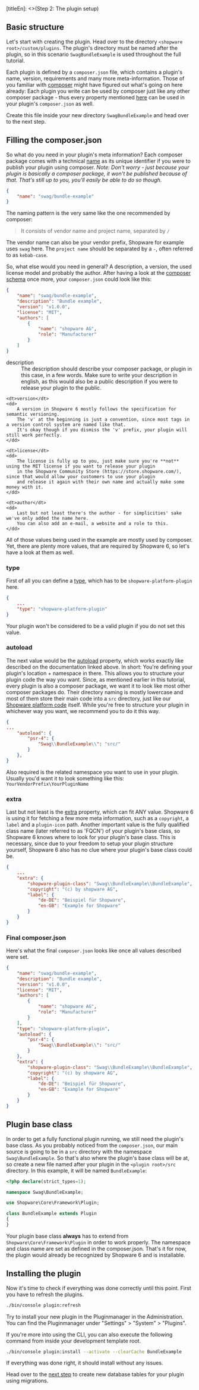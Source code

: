 [titleEn]: <>(Step 2: The plugin setup)

## Basic structure

Let's start with creating the plugin.
Head over to the directory `<shopware root>/custom/plugins`.
The plugin's directory must be named after the plugin, so in this scenario `SwagBundleExample` is used throughout the full tutorial.

Each plugin is defined by a `composer.json` file, which contains a plugin's name, version, requirements and many more meta-information.
Those of you familiar with [composer](https://getcomposer.org/) might have figured out what's going on here already:
Each plugin you write can be used by composer just like any other composer package - thus every property mentioned [here](https://getcomposer.org/doc/04-schema.md) can be used
in your plugin's `composer.json` as well.

Create this file inside your new directory `SwagBundleExample` and head over to the next step.

## Filling the composer.json

So what do you need in your plugin's meta information?
Each composer package comes with a technical [name](https://getcomposer.org/doc/04-schema.md#name) as its unique identifier if you were to publish your plugin using composer.
*Note: Don't worry - just because your plugin is basically a composer package, it won't be published because of that. That's still up to you,
you'll easily be able to do so though.*

```json
{
    "name": "swag/bundle-example"
}
```

The naming pattern is the very same like the one recommended by composer:
> It consists of vendor name and project name, separated by `/`

The vendor name can also be your vendor prefix, Shopware for example uses `swag` here.
The `project name` should be separated by a `-`, often referred to as `kebab-case`.

So, what else would you need in general?
A description, a version, the used license model and probably the author.
After having a look at the [composer schema](https://getcomposer.org/doc/04-schema.md) once more, your `composer.json` could look like this:

```json
{
    "name": "swag/bundle-example",
    "description": "Bundle example",
    "version": "v1.0.0",
    "license": "MIT",
    "authors": [
        {
            "name": "shopware AG",
            "role": "Manufacturer"
        }
    ]
}
```

<dl>
    <dt>description</dt>
    <dd>
        The description should describe your composer package, or plugin in this case, in a few words.
        Make sure to write your description in english, as this would also be a public description if you were to release
        your plugin to the public.
    </dd>
    
    <dt>version</dt>
    <dd>
        A version in Shopware 6 mostly follows the specification for semantic versioning.
        The 'v' at the beginning is just a convention, since most tags in a version control system are named like that.
        It's okay though if you dismiss the 'v' prefix, your plugin will still work perfectly.
    </dd>
    
    <dt>license</dt>
    <dd>
        The license is fully up to you, just make sure you're **not** using the MIT license if you want to release your plugin
        in the Shopware Community Store (https://store.shopware.com/), since that would allow your customers to use your plugin
        and release it again with their own name and actually make some money with it.
    </dd>
    
    <dt>author</dt>
    <dd>
        Last but not least there's the author - for simplicities' sake we've only added the name here.
        You can also add an e-mail, a website and a role to this.    
    </dd>
</dl>

All of those values being used in the example are mostly used by composer.
Yet, there are plenty more values, that are required by Shopware 6, so let's have a look at them as well.

### type

First of all you can define a [type](https://getcomposer.org/doc/04-schema.md#type), which has to be `shopware-platform-plugin` here.
```json
{
    ...
    "type": "shopware-platform-plugin" 
}
```
Your plugin won't be considered to be a valid plugin if you do not set this value.

### autoload

The next value would be the [autoload](https://getcomposer.org/doc/04-schema.md#autoload) property, which works exactly like described
on the documentation linked above.
In short: You're defining your plugin's location + namespace in there.
This allows you to structure your plugin code the way you want.
Since, as mentioned earlier in this tutorial, every plugin is also a composer package, we want it to look like most other composer packages do.
Their directory naming is mostly lowercase and most of them store their main code into a `src` directory, just like our [Shopware platform code](https://github.com/shopware/platform) itself.
While you're free to structure your plugin in whichever way you want, we recommend you to do it this way.

```json
{
...
    "autoload": {
        "psr-4": {
            "Swag\\BundleExample\\": "src/"
        }
    },
}
```

Also required is the related namespace you want to use in your plugin.
Usually you'd want it to look something like this: `YourVendorPrefix\YourPluginName`

### extra

Last but not least is the [extra](https://getcomposer.org/doc/04-schema.md#extra) property, which can fit ANY value.
Shopware 6 is using it for fetching a few more meta information, such as a `copyright`, a `label` and a `plugin-icon` path. 
Another important value is the fully qualified class name (later referred to as 'FQCN') of your plugin's base class, so Shopware 6 knows where to look for your plugin's base class.
This is necessary, since due to your freedom to setup your plugin structure yourself, Shopware 6 also has no clue where your plugin's base class could be.

```json
{
    ...
    "extra": {
        "shopware-plugin-class": "Swag\\BundleExample\\BundleExample",
        "copyright": "(c) by shopware AG",
        "label": {
            "de-DE": "Beispiel für Shopware",
            "en-GB": "Example for Shopware"
        }
    }
}
```

### Final composer.json

Here's what the final `composer.json` looks like once all values described were set.

```json
{
    "name": "swag/bundle-example",
    "description": "Bundle example",
    "version": "v1.0.0",
    "license": "MIT",
    "authors": [
        {
            "name": "shopware AG",
            "role": "Manufacturer"
        }
    ],
    "type": "shopware-platform-plugin",
    "autoload": {
        "psr-4": {
            "Swag\\BundleExample\\": "src/"
        }
    },
    "extra": {
        "shopware-plugin-class": "Swag\\BundleExample\\BundleExample",
        "copyright": "(c) by shopware AG",
        "label": {
            "de-DE": "Beispiel für Shopware",
            "en-GB": "Example for Shopware"
        }
    }
}
```

## Plugin base class

In order to get a fully functional plugin running, we still need the plugin's base class.
As you probably noticed from the `composer.json`, our main source is going to be in a `src` directory with the namespace `Swag\BundleExample`.
So that's also where the plugin's base class will be at, so create a new file named after your plugin in the `<plugin root>/src` directory.
In this example, it will be named `BundleExample`:

```php
<?php declare(strict_types=1);

namespace Swag\BundleExample;

use Shopware\Core\Framework\Plugin;

class BundleExample extends Plugin
{
}
```

Your plugin base class **always** has to extend from `Shopware\Core\Framework\Plugin` in order to work properly.
The namespace and class name are set as defined in the composer.json. That's it for now, the plugin would already be recognized
by Shopware 6 and is installable.

## Installing the plugin

Now it's time to check if everything was done correctly until this point. First you have to refresh the plugins.

```bash
./bin/console plugin:refresh
```

Try to install your new plugin in the Pluginmanager in the Administration. You can find the Pluginmanager under "Settings" > "System" > "Plugins".

If you're more into using the CLI, you can also execute the following command from inside your
development template root.
```bash
./bin/console plugin:install --activate --clearCache BundleExample
```

If everything was done right, it should install without any issues.

Head over to the [next step](./030-database.md) to create new database tables for your plugin using migrations.
